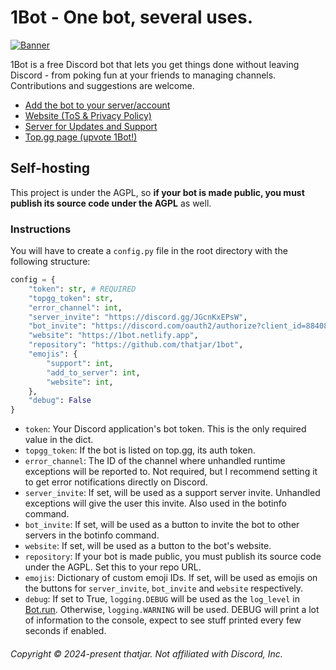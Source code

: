 # 1Bot - One bot, several uses.

[![Banner](https://1bot.netlify.app/banner.png)](https://1bot.netlify.app/)

1Bot is a free Discord bot that lets you get things done without leaving Discord - from poking fun at your friends to managing channels.  
Contributions and suggestions are welcome.

- [Add the bot to your server/account](https://discord.com/oauth2/authorize?client_id=884080176416309288)
- [Website (ToS & Privacy Policy)](https://1bot.netlify.app)
- [Server for Updates and Support](https://discord.gg/JGcnKxEPsW)
- [Top.gg page (upvote 1Bot!)](https://top.gg/bot/884080176416309288)

## Self-hosting

This project is under the AGPL, so **if your bot is made public, you must publish its source code under the AGPL** as well.

### Instructions

You will have to create a `config.py` file in the root directory with the following structure:

```py
config = {
    "token": str, # REQUIRED
    "topgg_token": str,
    "error_channel": int,
    "server_invite": "https://discord.gg/JGcnKxEPsW",
    "bot_invite": "https://discord.com/oauth2/authorize?client_id=884080176416309288",
    "website": "https://1bot.netlify.app",
    "repository": "https://github.com/thatjar/1bot",
    "emojis": {
        "support": int,
        "add_to_server": int,
        "website": int,
    },
    "debug": False
}

```

- `token`: Your Discord application's bot token. This is the only required value in the dict.
- `topgg_token`: If the bot is listed on top.gg, its auth token.
- `error_channel`: The ID of the channel where unhandled runtime exceptions will be reported to. Not required, but I recommend setting it to get error notifications directly on Discord.
- `server_invite`: If set, will be used as a support server invite. Unhandled exceptions will give the user this invite. Also used in the botinfo command.
- `bot_invite`: If set, will be used as a button to invite the bot to other servers in the botinfo command.
- `website`: If set, will be used as a button to the bot's website.
- `repository`: If your bot is made public, you must publish its source code under the AGPL. Set this to your repo URL.
- `emojis`: Dictionary of custom emoji IDs. If set, will be used as emojis on the buttons for `server_invite`, `bot_invite` and `website` respectively.
- `debug`: If set to True, `logging.DEBUG` will be used as the `log_level` in [Bot.run](https://discordpy.readthedocs.io/en/latest/ext/commands/api.html?highlight=log_level#discord.ext.commands.Bot.run). Otherwise, `logging.WARNING` will be used. DEBUG will print a lot of information to the console, expect to see stuff printed every few seconds if enabled.

###### Copyright &copy; 2024-present thatjar. Not affiliated with Discord, Inc.
